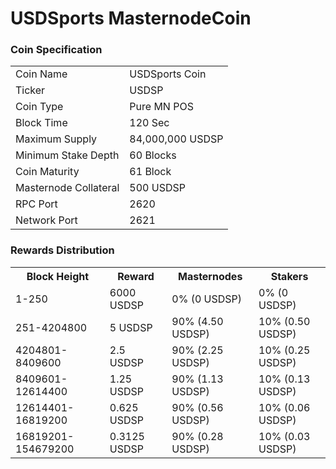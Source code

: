 USDSports MasternodeCoin
=========================

### Coin Specification


<table>
<tr><td>Coin Name</td><td>USDSports Coin</td></tr>
<tr><td>Ticker</td><td>USDSP</td></tr>
<tr><td>Coin Type</td><td>Pure MN POS</td></tr>
<tr><td>Block Time</td><td>120 Sec</td></tr>
<tr><td>Maximum Supply</td><td>84,000,000 USDSP</td></tr>
<tr><td>Minimum Stake Depth</td><td>60 Blocks</td></tr>
<tr><td>Coin Maturity</td><td>61 Block</td></tr>
<tr><td>Masternode Collateral</td><td>500 USDSP</td></tr>
<tr><td>RPC Port</td><td>2620</td></tr>
<tr><td>Network Port</td><td>2621</td></tr>
</table>



### Rewards Distribution

<table>
<th>Block Height</th><th>Reward</th><th>Masternodes</th><th>Stakers</th>
<tr><td>1-250</td><td>6000 USDSP</td><td>0% (0 USDSP)</td><td>0% (0 USDSP)</td></tr>
<tr><td>251-4204800</td><td>5 USDSP</td><td>90% (4.50 USDSP)</td><td>10% (0.50 USDSP)</td></tr>
<tr><td>4204801-8409600</td><td>2.5 USDSP</td><td>90% (2.25 USDSP)</td><td>10% (0.25 USDSP)</td></tr>
<tr><td>8409601-12614400</td><td>1.25 USDSP</td><td>90% (1.13 USDSP)</td><td>10% (0.13 USDSP)</td></tr>
<tr><td>12614401-16819200</td><td>0.625 USDSP</td><td>90% (0.56 USDSP)</td><td>10% (0.06 USDSP)</td></tr>
<tr><td>16819201-154679200</td><td>0.3125 USDSP</td><td>90% (0.28 USDSP)</td><td>10% (0.03 USDSP)</td></tr>
</table>